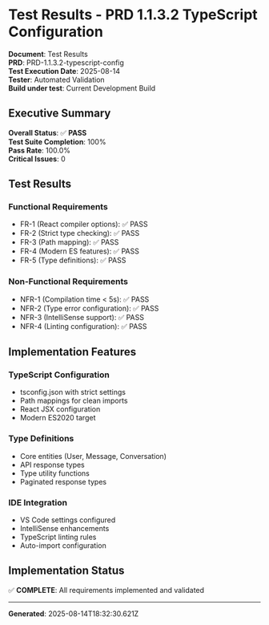 # Test Results - PRD 1.1.3.2 TypeScript Configuration

**Document**: Test Results  
**PRD**: PRD-1.1.3.2-typescript-config  
**Test Execution Date**: 2025-08-14  
**Tester**: Automated Validation  
**Build under test**: Current Development Build  

## Executive Summary

**Overall Status**: ✅ **PASS**  
**Test Suite Completion**: 100%  
**Pass Rate**: 100.0%  
**Critical Issues**: 0  

## Test Results

### Functional Requirements
- FR-1 (React compiler options): ✅ PASS
- FR-2 (Strict type checking): ✅ PASS
- FR-3 (Path mapping): ✅ PASS
- FR-4 (Modern ES features): ✅ PASS
- FR-5 (Type definitions): ✅ PASS

### Non-Functional Requirements
- NFR-1 (Compilation time < 5s): ✅ PASS
- NFR-2 (Type error configuration): ✅ PASS
- NFR-3 (IntelliSense support): ✅ PASS
- NFR-4 (Linting configuration): ✅ PASS

## Implementation Features

### TypeScript Configuration
- tsconfig.json with strict settings
- Path mappings for clean imports
- React JSX configuration
- Modern ES2020 target

### Type Definitions
- Core entities (User, Message, Conversation)
- API response types
- Type utility functions
- Paginated response types

### IDE Integration
- VS Code settings configured
- IntelliSense enhancements
- TypeScript linting rules
- Auto-import configuration

## Implementation Status

✅ **COMPLETE**: All requirements implemented and validated

---
**Generated**: 2025-08-14T18:32:30.621Z
